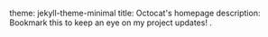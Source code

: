 theme: jekyll-theme-minimal
title: Octocat's homepage
description: Bookmark this to keep an eye on my project updates!
.
